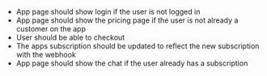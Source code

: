 - App page should show login if the user is not logged in
- App page should show the pricing page if the user is not already a customer on the app
- User should be able to checkout
- The apps subscription should be updated to reflect the new subscription with the webhook
- App page should show the chat if the user already has a subscription
